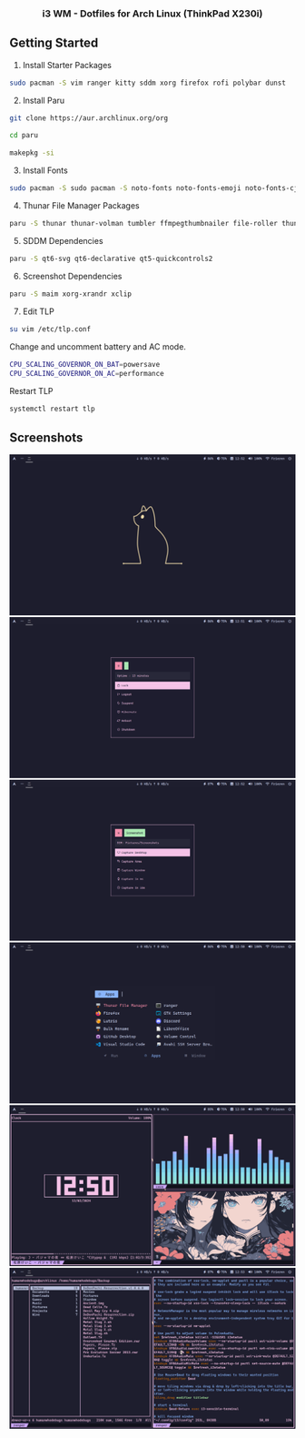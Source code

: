<div align="center">
<h3 align="center"><b>i3 WM</b> - Dotfiles for Arch Linux (ThinkPad X230i)</h3>
</div>

## Getting Started

1. Install Starter Packages

```bash
sudo pacman -S vim ranger kitty sddm xorg firefox rofi polybar dunst
```

2. Install Paru

```bash
git clone https://aur.archlinux.org/org
```

```bash
cd paru
```

```bash
makepkg -si
```

3. Install Fonts

```bash
sudo pacman -S sudo pacman -S noto-fonts noto-fonts-emoji noto-fonts-cjk noto-fonts-extra ttf-cascadia-code ttf-cascadia-code-nerd ttf-cascadia-mono-nerd ttf-jetbrains-mono ttf-jetbrains-mono-nerd
```

4. Thunar File Manager Packages

```bash
paru -S thunar thunar-volman tumbler ffmpegthumbnailer file-roller thunar-archive-plugin gvfs gvfs-mtp android-tools android-udev
```

5. SDDM Dependencies

```bash
paru -S qt6-svg qt6-declarative qt5-quickcontrols2
```

6. Screenshot Dependencies

```bash
paru -S maim xorg-xrandr xclip
```

7. Edit TLP

```bash
su vim /etc/tlp.conf
```

Change and uncomment battery and AC mode.

```bash
CPU_SCALING_GOVERNOR_ON_BAT=powersave
CPU_SCALING_GOVERNOR_ON_AC=performance
```

Restart TLP

```bash
systemctl restart tlp
```

## Screenshots

<img src="./1.png" />
<img src="./2.png" />
<img src="./3.png" />
<img src="./4.png" />
<img src="./5.png" />
<img src="./6.png" />
